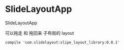 # SlideLayoutApp
SlideLayoutApp

可以拖走 和 拖回来 子布局的 layout

```
compile 'com.slidelayout:slipe_layout_library:0.0.1'
```

